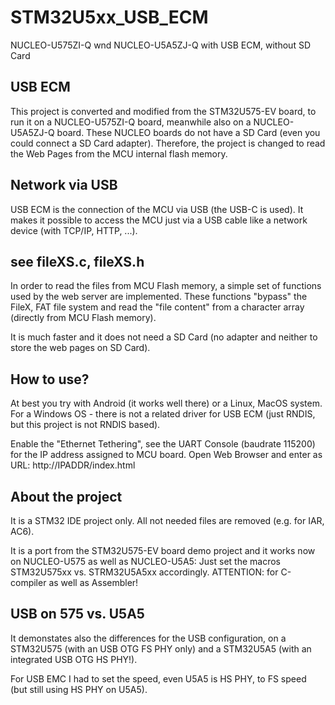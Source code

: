 # STM32U5xx_USB_ECM
 NUCLEO-U575ZI-Q wnd NUCLEO-U5A5ZJ-Q with USB ECM, without SD Card

## USB ECM
This project is converted and modified from the STM32U575-EV board, to run it on a NUCLEO-U575ZI-Q board, meanwhile also on a NUCLEO-U5A5ZJ-Q board.
These NUCLEO boards do not have a SD Card (even you could connect a SD Card adapter).
Therefore, the project is changed to read the Web Pages from the MCU internal flash memory.

## Network via USB
USB ECM is the connection of the MCU via USB (the USB-C is used).
It makes it possible to access the MCU just via a USB cable like a network device (with TCP/IP, HTTP, ...).

## see fileXS.c, fileXS.h
In order to read the files from MCU Flash memory, a simple set of functions used by the web server are implemented.
These functions "bypass" the FileX, FAT file system and read the "file content" from a character array (directly from MCU Flash memory).

It is much faster and it does not need a SD Card (no adapter and neither to store the web pages on SD Card).

## How to use?
At best you try with Android (it works well there) or a Linux, MacOS system.
For a Windows OS - there is not a related driver for USB ECM (just RNDIS, but this project is not RNDIS based).

Enable the "Ethernet Tethering", see the UART Console (baudrate 115200) for the IP address assigned to MCU board.
Open Web Browser and enter as URL: http://IPADDR/index.html

## About the project
It is a STM32 IDE project only. All not needed files are removed (e.g. for IAR, AC6).

It is a port from the STM32U575-EV board demo project and it works now on NUCLEO-U575 as well as NUCLEO-U5A5:
Just set the macros STM32U575xx vs. STRM32U5A5xx accordingly. ATTENTION: for C-compiler as well as Assembler!

## USB on 575 vs. U5A5
It demonstates also the differences for the USB configuration, on a STM32U575 (with an USB OTG FS PHY only) and a STM32U5A5 (with an integrated USB OTG HS PHY!).

For USB EMC I had to set the speed, even U5A5 is HS PHY, to FS speed (but still using HS PHY on U5A5).

